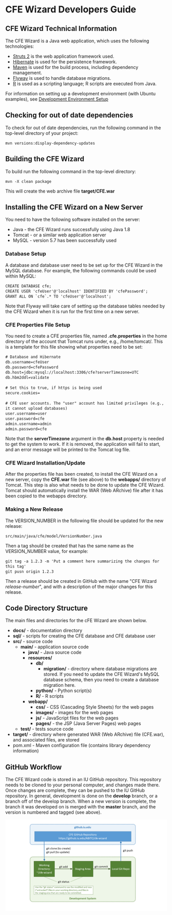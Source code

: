 CFE Wizard Developers Guide
============================================

CFE Wizard Technical Information
---------------------------------------

The CFE Wizard is a Java web application, which
uses the following technologies:

* [Struts 2](https://struts.apache.org/) is the web application framework used.
* [Hibernate](https://hibernate.org/) is used for the persistence framework.
* [Maven](https://maven.apache.org/) is used for the build process, including dependency management.
* [Flyway](https://flywaydb.org/) is used to handle database migrations.
* [R](https://www.r-project.org/) is used as a scripting language; R scripts are executed from Java.

For information on setting up a development environment (with Ubuntu examples),
see [Development Environment Setup](./DevelopmentEnvironmentSetup.md)


Checking for out of date dependencies
---------------------------------------

To check for out of date dependencies, run the following command in the
top-level directory of your project:

    mvn versions:display-dependency-updates

Building the CFE Wizard
--------------------------

To build run the following command in the top-level directory:

    mvn -X clean package

This will create the web archive file **target/CFE.war**

Installing the CFE Wizard on a New Server
---------------------------------------------

You need to have the following software installed on the server:

* Java - the CFE Wizard runs successfully using Java 1.8
* Tomcat - or a similar web application server
* MySQL - version 5.7 has been successfully used

### Database Setup

A database and database user need to be set up for the CFE Wizard in the MySQL database. For example,
the following commands could be used within MySQL:

    CREATE DATABASE cfe;
    CREATE USER 'cfeUser'@'localhost' IDENTIFIED BY 'cfePassword';
    GRANT ALL ON `cfe`.* TO 'cfeUser'@'localhost';

Note that Flyway will take care of setting up the database tables needed by the CFE Wizard when it
is run for the first time on a new server.


### CFE Properties File Setup

You need to create a CFE properties file, named **.cfe.properties** in the home directory of the account that Tomcat runs
under, e.g., /home/tomcat/. This is a template for this file showing what properties need to be set:

    # Database and Hibernate
    db.username=cfeUser
    db.password=cfePassword
    db.host=jdbc:mysql://localhost:3306/cfe?serverTimezone=UTC
    db.hbm2ddl=validate

    # Set this to true, if https is being used
    secure.cookies=

    # CFE user accounts. The "user" account has limited privileges (e.g., it cannot upload databases)
    user.username=user
    user.password=cfe
    admin.username=admin
    admin.password=cfe

Note that the **serverTimezone** argument in the **db.host** property is needed to get the system to work.
If it is removed, the application will fail to start, and an error message will be printed to the
Tomcat log file.

### CFE Wizard Installation/Update
After the properties file has been created, to install the CFE Wizard on a new server, copy the
**CFE.war** file (see above) to the **webapps/** directory of Tomcat. This step is also what needs
to be done to update the CFE Wizard. Tomcat should automatically install the WAR (Web ARchive) file
after it has been copied to the webapps directory.


### Making a New Release

The VERSION_NUMBER in the following file should be updated for the new release:

    src/main/java/cfe/model/VersionNumber.java

Then a tag should be created that has the same name as the VERSION_NUMBER value, for example:

    git tag -a 1.2.3 -m 'Put a comment here summarizing the changes for this tag'
    git pusn origin 1.2.3

Then a release should be created in GitHub with the name "CFE Wizard _release-number_", and
with a description of the major changes for this release.

Code Directory Structure
---------------------------------------------------------------------

The main files and directories for the cFE Wizard are shown below.

* **docs/** - documentation directory
* **sql/** - scripts for creating the CFE database and CFE database user
* **src/** - source code
    * **main/** - application source code
        * **java/** - Java source code
        * **resources/**
            * **db/**
                * **migration/** - directory where database migrations are stored. If you
                    need to update the CFE Wizard's MySQL database schema, then you need
                    to create a database migration here.
            * **python/** - Python script(s)
            * **R/** - R scripts
        * **webapp/**
            * **css/** - CSS (Cascading Style Sheets) for the web pages
            * **images/** - images for the web pages
            * **js/** - JavaScript files for the web pages
            * **pages/** - the JSP (Java Server Pages) web pages
    * **test/** - tests source code
* **target/** - directory where generated WAR (Web ARchive) file (CFE.war), and associated files, are stored
* pom.xml - Maven configuration file (contains library dependency information)



GitHub Workflow
---------------------------------------

The CFE Wizard code is stored in an IU GitHub repository. This repository needs to be cloned to your personal
computer, and changes made there. Once changes are complete, they can be pushed to the IU GitHub repository.
In general, development is done on the **develop** branch, or a branch off of the develop branch.
When a new version is complete, the branch it was developed on is merged with the **master** branch, and
the version is numbered and tagged (see above).

![CFE GitHub Workflow](cfe-github.png "CFE GitHub Workflow")




